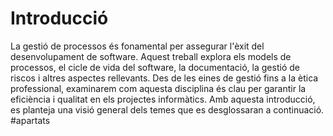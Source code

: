 # Introducció
La gestió de processos és fonamental per assegurar l'èxit del desenvolupament de software. Aquest treball explora els models de processos, el cicle de vida del software, la documentació, la gestió de riscos i altres aspectes rellevants. Des de les eines de gestió fins a la ètica professional, examinarem com aquesta disciplina és clau per garantir la eficiència i qualitat en els projectes informàtics. Amb aquesta introducció, es planteja una visió general dels temes que es desglossaran a continuació.
#apartats